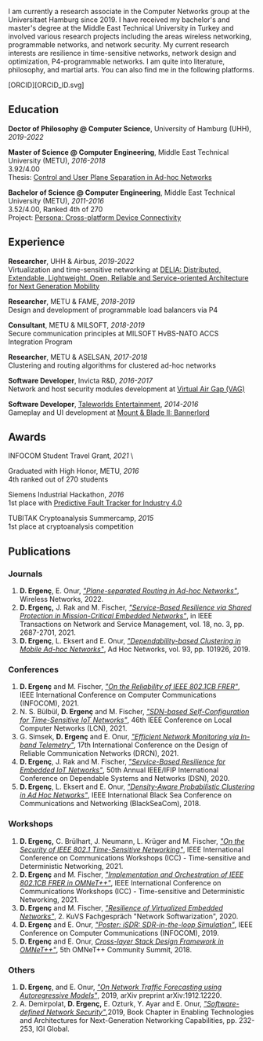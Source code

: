 I am currently a research associate in the Computer Networks group at the Universitaet Hamburg since 2019. I have received my bachelor's and master's degree at the Middle East Technical University in Turkey and involved various research projects including the areas wireless networking, programmable networks, and network security. My current research interests are resilience in time-sensitive networks, network design and optimization, P4-programmable networks. I am quite into literature, philosophy, and martial arts. You can also find me in the following platforms.

[ORCID][ORCID_ID.svg]

## Education

**Doctor of Philosophy @ Computer Science**, University of Hamburg (UHH), _2019-2022_

**Master of Science @ Computer Engineering**, Middle East Technical University (METU), _2016-2018_ \
3.92/4.00 \
Thesis: [Control and User Plane Separation in Ad-hoc Networks](https://open.metu.edu.tr/handle/11511/27577)

**Bachelor of Science @ Computer Engineering**, Middle East Technical University (METU), _2011-2016_ \
3.52/4.00, Ranked 4th of 270 \
Project: [Persona: Cross-platform Device Connectivity](https://senior.ceng.metu.edu.tr/2016/codemans/)

## Experience

**Researcher**, UHH & Airbus, _2019-2022_ \
Virtualization and time-sensitive networking at [DELIA: Distributed, Extendable, Lightweight, Open, Reliable and Service-oriented Architecture for Next Generation Mobility](https://delia-project.com/)

**Researcher**, METU & FAME, _2018-2019_ \
Design and development of programmable load balancers via P4

**Consultant**, METU & MILSOFT, _2018-2019_ \
Secure communication principles at MILSOFT HvBS-NATO ACCS Integration Program
 
**Researcher**, METU & ASELSAN, _2017-2018_ \
Clustering and routing algorithms for clustered ad-hoc networks

**Software Developer**, Invicta R&D, _2016-2017_ \
Network and host security modules development at [Virtual Air Gap (VAG)](https://patents.google.com/patent/WO2009075656A1/ja)

**Software Developer**, [Taleworlds Entertainment](https://www.taleworlds.com/), _2014-2016_ \
Gameplay and UI development at [Mount & Blade II: Bannerlord](https://store.steampowered.com/app/261550/Mount__Blade_II_Bannerlord/)

## Awards

INFOCOM Student Travel Grant, _2021_ \

Graduated with High Honor, METU, _2016_ \
4th ranked out of 270 students

Siemens Industrial Hackathon, _2016_ \
1st place with [Predictive Fault Tracker for Industry 4.0](https://github.com/TeamProxima/predictive-fault-tracker)

TUBITAK Cryptoanalysis Summercamp, _2015_ \
1st place at cryptoanalysis competition

## Publications

### Journals

1. **D. Ergenç**, E. Onur, [_"Plane-separated Routing in Ad-hoc Networks"_](https://doi.org/10.1007/s11276-021-02824-7), Wireless Networks, 2022.
2. **D. Ergenç,** J. Rak and M. Fischer, [_"Service-Based Resilience via Shared Protection in Mission-Critical Embedded Networks"_](https://ieeexplore.ieee.org/stamp/stamp.jsp?arnumber=9364283), in IEEE Transactions on Network and Service Management, vol. 18, no. 3, pp. 2687-2701, 2021.
3. **D. Ergenç**, L. Eksert and E. Onur, [_"Dependability-based Clustering in Mobile Ad-hoc Networks"_](https://www.sciencedirect.com/science/article/pii/S1570870518306929), Ad Hoc Networks, vol. 93, pp. 101926, 2019.

### Conferences

1. **D. Ergenç** and M. Fischer, [_"On the Reliability of IEEE 802.1CB FRER"_](https://ieeexplore.ieee.org/abstract/document/9488750), IEEE International Conference on Computer Communications (INFOCOM), 2021.
2. N. S. Bülbül, **D. Ergenç** and M. Fischer, [_"SDN-based Self-Configuration for Time-Sensitive IoT Networks"_](https://ieeexplore.ieee.org/document/9524979), 46th IEEE Conference on Local Computer Networks (LCN), 2021.
3. G. Simsek, **D. Ergenç** and E. Onur, [_"Efficient Network Monitoring via In-band Telemetry"_](https://ieeexplore.ieee.org/abstract/document/9477344), 17th International Conference on the Design of Reliable Communication Networks (DRCN), 2021.
4. **D. Ergenç**, J. Rak and M. Fischer, [_"Service-Based Resilience for Embedded IoT Networks"_](https://ieeexplore.ieee.org/abstract/document/9153441), 50th Annual IEEE/IFIP International Conference on Dependable Systems and Networks (DSN), 2020.
5. **D. Ergenç**, L. Eksert and E. Onur, [_"Density-Aware Probabilistic Clustering in Ad Hoc Networks"_](https://ieeexplore.ieee.org/abstract/document/8433605), IEEE International Black Sea Conference on Communications and Networking (BlackSeaCom), 2018.

### Workshops

1. **D. Ergenç,** C. Brülhart, J. Neumann, L. Krüger and M. Fischer, [_"On the Security of IEEE 802.1 Time-Sensitive Networking"_](https://ieeexplore.ieee.org/abstract/document/9473542), IEEE International Conference on Communications Workshops (ICC) - Time-sensitive and Deterministic Networking, 2021.
2. **D. Ergenç** and M. Fischer, [_"Implementation and Orchestration of IEEE 802.1CB FRER in OMNeT++"_](https://ieeexplore.ieee.org/abstract/document/9473722), IEEE International Conference on Communications Workshops (ICC) - Time-sensitive and Deterministic Networking, 2021.
3. **D. Ergenç** and M. Fischer, [_"Resilience of Virtualized Embedded Networks"_](https://core.ac.uk/reader/322886120), 2. KuVS Fachgespräch "Network Softwarization", 2020.
4. **D. Ergenç** and E. Onur, [_"Poster: iSDR: SDR-in-the-loop Simulation"_](https://ieeexplore.ieee.org/abstract/document/8845297), IEEE Conference on Computer Communications (INFOCOM), 2019.
5. **D. Ergenç** and E. Onur, [_Cross-layer Stack Design Framework in OMNeT++"_](https://open.metu.edu.tr/bitstream/handle/11511/43309/index.pdf), 5th OMNeT++ Community Summit, 2018.

### Others

1. **D. Ergenç**, and E. Onur, [_"On Network Traffic Forecasting using Autoregressive Models"_](https://arxiv.org/pdf/1912.12220), 2019, arXiv preprint arXiv:1912.12220.
2. A. Demirpolat, **D. Ergenç,** E. Ozturk, Y. Ayar and E. Onur, [_"Software-defined Network Security"_](https://www.igi-global.com/chapter/software-defined-network-security/214814),2019, Book Chapter in Enabling Technologies and Architectures for Next-Generation Networking Capabilities, pp. 232-253, IGI Global.

